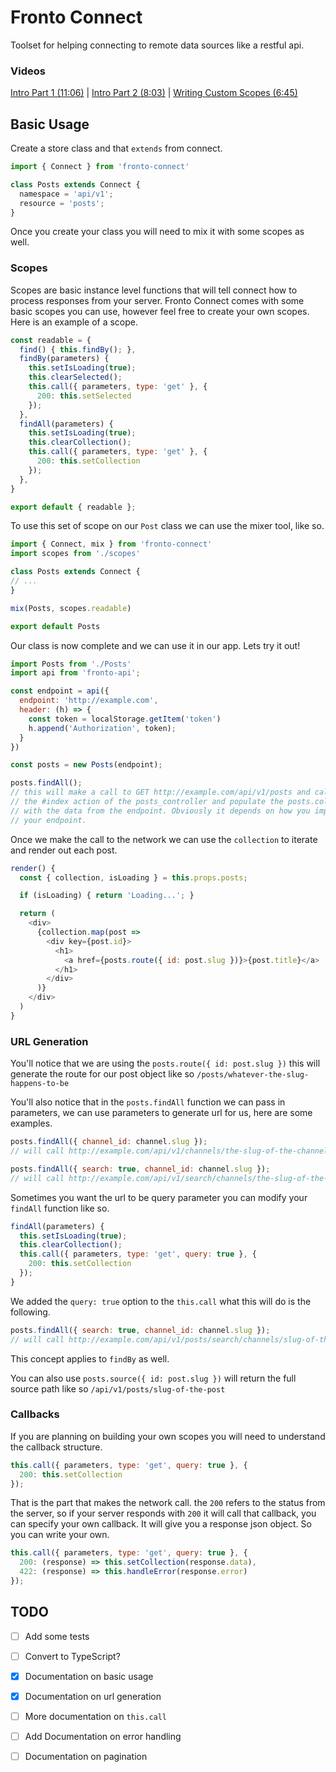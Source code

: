 # Fronto Connect

Toolset for helping connecting to remote data sources like a restful api.

### Videos
[Intro Part 1 (11:06)](https://www.codemy.net/posts/react-intro-to-frontojs-part-1) | [Intro Part 2 (8:03)](https://www.codemy.net/posts/react-intro-to-frontojs-part-2) | [Writing Custom Scopes (6:45)](https://www.codemy.net/posts/react-writing-custom-fronto-connect-scopes)

## Basic Usage

Create a store class and that `extends` from connect.

``` js
import { Connect } from 'fronto-connect'

class Posts extends Connect { 
  namespace = 'api/v1';
  resource = 'posts';
}
```

Once you create your class you will need to mix it with some scopes as well.

### Scopes

Scopes are basic instance level functions that will tell connect how to process responses from your server. Fronto Connect comes with some basic scopes you can use, however feel free to create your own scopes. Here is an example of a scope.

``` js
const readable = {
  find() { this.findBy(); },
  findBy(parameters) {
    this.setIsLoading(true);
    this.clearSelected();
    this.call({ parameters, type: 'get' }, {
      200: this.setSelected
    });
  },
  findAll(parameters) {
    this.setIsLoading(true);
    this.clearCollection();
    this.call({ parameters, type: 'get' }, {
      200: this.setCollection 
    });
  },
}

export default { readable };
```

To use this set of scope on our `Post` class we can use the mixer tool, like so.

``` js
import { Connect, mix } from 'fronto-connect'
import scopes from './scopes'

class Posts extends Connect {
// ... 
}

mix(Posts, scopes.readable)

export default Posts
```

Our class is now complete and we can use it in our app. Lets try it out!

``` js
import Posts from './Posts'
import api from 'fronto-api';

const endpoint = api({
  endpoint: 'http://example.com',
  header: (h) => {
    const token = localStorage.getItem('token')
    h.append('Authorization', token);
  }
})

const posts = new Posts(endpoint);

posts.findAll(); 
// this will make a call to GET http://example.com/api/v1/posts and call 
// the #index action of the posts_controller and populate the posts.collection 
// with the data from the endpoint. Obviously it depends on how you implement
// your endpoint.
```

Once we make the call to the network we can use the `collection` to iterate and render out each post.

``` js
render() {
  const { collection, isLoading } = this.props.posts;

  if (isLoading) { return 'Loading...'; }

  return (
    <div>
      {collection.map(post => 
        <div key={post.id}>
          <h1>
            <a href={posts.route({ id: post.slug })}>{post.title}</a>
          </h1>
        </div>
      )}
    </div>
  )
}
```

### URL Generation

You'll notice that we are using the `posts.route({ id: post.slug })` this will generate the route for our post object like so `/posts/whatever-the-slug-happens-to-be`

You'll also notice that in the `posts.findAll` function we can pass in parameters, we can use parameters to generate url for us, here are some examples.

``` js
posts.findAll({ channel_id: channel.slug });
// will call http://example.com/api/v1/channels/the-slug-of-the-channel/posts 

posts.findAll({ search: true, channel_id: channel.slug });
// will call http://example.com/api/v1/search/channels/the-slug-of-the-channel/posts
```

Sometimes you want the url to be query parameter you can modify your `findAll` function like so.

``` js
findAll(parameters) {
  this.setIsLoading(true);
  this.clearCollection();
  this.call({ parameters, type: 'get', query: true }, {
    200: this.setCollection 
  });
}
```

We added the `query: true` option to the `this.call` what this will do is the following.

``` js
posts.findAll({ search: true, channel_id: channel.slug });
// will call http://example.com/api/v1/posts/search/channels/slug-of-the-channel
```

This concept applies to `findBy` as well.

You can also use `posts.source({ id: post.slug })` will return the full source path like so `/api/v1/posts/slug-of-the-post`

### Callbacks

If you are planning on building your own scopes you will need to understand the callback structure.

``` js
this.call({ parameters, type: 'get', query: true }, {
  200: this.setCollection 
});
```
That is the part that makes the network call. the `200` refers to the status from the server, so if your server responds with `200` it will call that callback, you can specify your own callback. It will give you a response json object. So you can write your own.

``` js
this.call({ parameters, type: 'get', query: true }, {
  200: (response) => this.setCollection(response.data),
  422: (response) => this.handleError(response.error) 
});
```

## TODO

- [ ] Add some tests
- [ ] Convert to TypeScript?
- [x] Documentation on basic usage
- [x] Documentation on url generation
- [ ] More documentation on `this.call`
- [ ] Add Documentation on error handling
- [ ] Documentation on pagination




